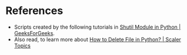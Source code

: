 # References

- Scripts created by the following tutorials in [Shutil Module in Python | GeeksForGeeks](https://www.geeksforgeeks.org/shutil-module-in-python/).
- Also read, to learn more about [How to Delete File in Python? | Scaler Topics](https://www.scaler.com/topics/python/how-to-delete-file-in-python/)
